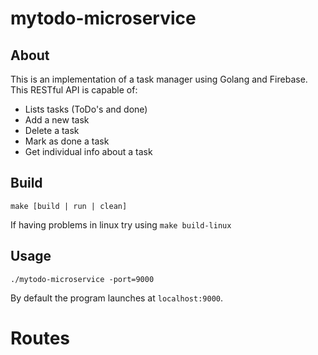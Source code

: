 mytodo-microservice
===================

About
-----
This is an implementation of a task manager using Golang and Firebase. This RESTful API is capable of:
- Lists tasks (ToDo's and done)
- Add a new task
- Delete a task
- Mark as done a task
- Get individual info about a task


Build
-----
```
make [build | run | clean]
```
If having problems in linux try using `make build-linux`

Usage
-----
```
./mytodo-microservice -port=9000
```
By default the program launches at `localhost:9000`.

Routes
======
